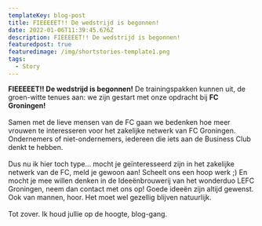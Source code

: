 ```yaml
---
templateKey: blog-post
title: FIEEEEET!! De wedstrijd is begonnen!
date: 2022-01-06T11:39:45.676Z
description: FIEEEEET!! De wedstrijd is begonnen!
featuredpost: true
featuredimage: /img/shortstories-template1.png
tags:
  - Story
---
```

**FIEEEEET!! De wedstrijd is begonnen!** De trainingspakken kunnen uit, de groen-witte tenues aan: we zijn gestart met onze opdracht bij **FC Groningen!**\
\
Samen met de lieve mensen van de FC gaan we bedenken hoe meer vrouwen te interesseren voor het zakelijke netwerk van FC Groningen. Ondernemers of niet-ondernemers, iedereen die iets aan de Business Club denkt te hebben. \
\
Dus nu ik hier toch type… mocht je geïnteresseerd zijn in het zakelijke netwerk van de FC, meld je gewoon aan! Scheelt ons een hoop werk ;) En mocht je mee willen denken in de Ideeënbrouwerij van het wonderduo LEFC Groningen, neem dan contact met ons op! Goede ideeën zijn altijd gewenst. Ook van mannen, hoor. Het moet wel gezellig blijven natuurlijk. \
\
Tot zover. Ik houd jullie op de hoogte, blog-gang.